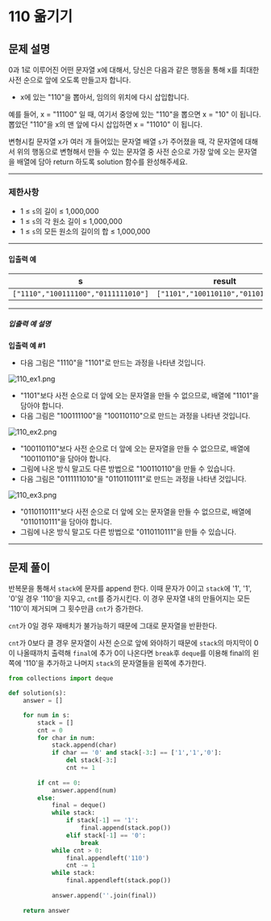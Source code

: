 # 110 옮기기

## 문제 설명

0과 1로 이루어진 어떤 문자열 x에 대해서, 당신은 다음과 같은 행동을 통해 x를 최대한 사전 순으로 앞에 오도록 만들고자 합니다.

- x에 있는 "110"을 뽑아서, 임의의 위치에 다시 삽입합니다.

예를 들어, x = "11100" 일 때, 여기서 중앙에 있는 "110"을 뽑으면 x = "10" 이 됩니다. 뽑았던 "110"을 x의 맨 앞에 다시 삽입하면 x = "11010" 이 됩니다.

변형시킬 문자열 x가 여러 개 들어있는 문자열 배열 `s`가 주어졌을 때, 각 문자열에 대해서 위의 행동으로 변형해서 만들 수 있는 문자열 중 사전 순으로 가장 앞에 오는 문자열을 배열에 담아 return 하도록 solution 함수를 완성해주세요.

------

### 제한사항

- 1 ≤ `s`의 길이 ≤ 1,000,000
- 1 ≤ `s`의 각 원소 길이 ≤ 1,000,000
- 1 ≤ `s`의 모든 원소의 길이의 합 ≤ 1,000,000

------

#### 입출력 예

| s                                   | result                              |
| ----------------------------------- | ----------------------------------- |
| `["1110","100111100","0111111010"]` | `["1101","100110110","0110110111"]` |

------

##### 입출력 예 설명

**입출력 예 #1**

- 다음 그림은 "1110"을 "1101"로 만드는 과정을 나타낸 것입니다.

![110_ex1.png](https://grepp-programmers.s3.ap-northeast-2.amazonaws.com/files/production/9a8fd58d-71cd-44e9-b9ad-f1f87e653975/110_ex1.png)

- "1101"보다 사전 순으로 더 앞에 오는 문자열을 만들 수 없으므로, 배열에 "1101"을 담아야 합니다.
- 다음 그림은 "100111100"을 "100110110"으로 만드는 과정을 나타낸 것입니다.

![110_ex2.png](https://grepp-programmers.s3.ap-northeast-2.amazonaws.com/files/production/a0c471b7-5bc0-4c0c-914b-f864919fed37/110_ex2.png)

- "100110110"보다 사전 순으로 더 앞에 오는 문자열을 만들 수 없으므로, 배열에 "100110110"을 담아야 합니다.
- 그림에 나온 방식 말고도 다른 방법으로 "100110110"을 만들 수 있습니다.
- 다음 그림은 "0111111010"을 "0110110111"로 만드는 과정을 나타낸 것입니다.

![110_ex3.png](https://grepp-programmers.s3.ap-northeast-2.amazonaws.com/files/production/52534d0b-8883-444e-aa5e-1ca7512a7b7b/110_ex3.png)

- "0110110111"보다 사전 순으로 더 앞에 오는 문자열을 만들 수 없으므로, 배열에 "0110110111"을 담아야 합니다.
- 그림에 나온 방식 말고도 다른 방법으로 "0110110111"을 만들 수 있습니다.

---



## 문제 풀이

반복문을 통해서 `stack`에 문자를 append 한다. 이때 문자가 0이고 `stack`에 '1', '1', '0'일 경우 '110'을 지우고, `cnt`를 증가시킨다. 이 경우 문자열 내의 만들어지는 모든 '110'이 제거되며 그 횟수만큼 `cnt`가 증가한다.

`cnt`가 0일 경우 재배치가 불가능하기 때문에 그대로 문자열을 반환한다.

`cnt`가 0보다 클 경우 문자열이 사전 순으로 앞에 와야하기 때문에 `stack`의 마지막이 0이 나올때까치 출력해 `final`에 추가 0이 나온다면 `break`후 `deque`를 이용해 final의 왼쪽에 '110'을 추가하고 나머지 `stack`의 문자열들을 왼쪽에 추가한다.

```python
from collections import deque

def solution(s):
    answer = []

    for num in s:
        stack = []
        cnt = 0
        for char in num:
            stack.append(char)
            if char == '0' and stack[-3:] == ['1','1','0']:
                del stack[-3:]
                cnt += 1
        
        if cnt == 0:
            answer.append(num)
        else:
            final = deque()
            while stack:
                if stack[-1] == '1':
                    final.append(stack.pop())
                elif stack[-1] == '0':
                    break
            while cnt > 0:
                final.appendleft('110')            
                cnt -= 1
            while stack:
                final.appendleft(stack.pop())
            
            answer.append(''.join(final))
    
    return answer
